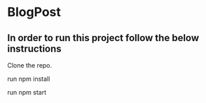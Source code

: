 # BlogPost

## In order to run this project follow the below instructions

Clone the repo.

run npm install

run npm start
